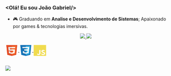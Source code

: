 ### <Olá! Eu sou João Gabriel/> 

- 🎮 Graduando em **Analise e Desenvolvimento de Sistemas**; Apaixonado por games & tecnologias imersivas.

<div align="center">
  <a href="https://github.com/joaogabriel-dev">
  <img height="180em" src="https://github-readme-stats.vercel.app/api?username=joaogabriel-dev&show_icons=true&theme=synthwave&include_all_commits=true&count_private=true"/>
  <img height="180em" src="https://github-readme-stats.vercel.app/api/top-langs/?username=joaogabriel-dev&layout=compact&langs_count=7&theme=synthwave"/>
</div>
 
<div style="display: inline_block"><br>
  <img align="center" alt="HTML5" height="35" width="40" src="https://raw.githubusercontent.com/devicons/devicon/master/icons/html5/html5-original.svg">
  <img align="center" alt="CSS3" height="35" width="40" src="https://raw.githubusercontent.com/devicons/devicon/master/icons/css3/css3-original.svg">
  <img align="center" alt="Js" height="35" width="40" src="https://raw.githubusercontent.com/devicons/devicon/master/icons/javascript/javascript-plain.svg">
  
  </div>
  
  ## 

<div>
  <a href="https://www.linkedin.com/in/joaotech/" target="_blank"><img src="https://img.shields.io/badge/-LinkedIn-%230077B5?style=for-the-badge&logo=linkedin&logoColor=white" target="_blank"></a> 
  </div>
